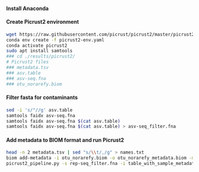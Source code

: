 #### Install Anaconda
#### Create Picrust2 environment

```bash
wget https://raw.githubusercontent.com/picrust/picrust2/master/picrust2-env.yaml
conda env create -f picrust2-env.yaml
conda activate picrust2
sudo apt install samtools
### cd ./results/picrust2/
# Picrust2 files
### metadata.tsv
### asv.table
### asv-seq.fna
### otu_norarefy.biom
```

#### Filter fasta for contaminants

```bash
sed -i 's/"//g' asv.table
samtools faidx asv-seq.fna
samtools faidx asv-seq.fna $(cat asv.table)
samtools faidx asv-seq.fna $(cat asv.table) > asv-seq_filter.fna
```

#### Add metadata to BIOM format and run Picrust2

```bash
head -n 2 metadata.tsv | sed "s/\\t/,/g" > names.txt
biom add-metadata -i otu_norarefy.biom -o otu_norarefy_metadata.biom -m metadata.tsv --sample-header $(cat names.txt)
picrust2_pipeline.py -s rep-seq_filter.fna -i table_with_sample_metadata.biom -o results -p 48
```